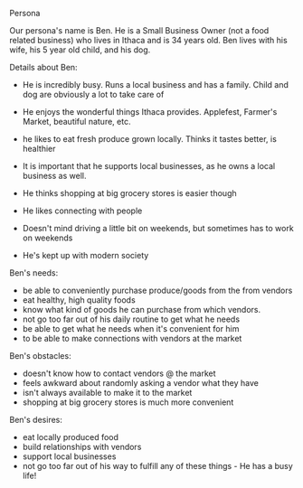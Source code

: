Persona

Our persona's name is Ben.  He is a Small Business Owner (not a food related business) who lives in Ithaca and is 34 years old.  Ben lives with his wife, his 5 year old child, and his dog.

Details about Ben:

- He is incredibly busy.  Runs a local business and has a family. Child and dog are obviously a lot to take care of

- He enjoys the wonderful things Ithaca provides.  Applefest, Farmer's Market, beautiful nature, etc.

- he likes to eat fresh produce grown locally.  Thinks it tastes better, is healthier

- It is important that he supports local businesses, as he owns a local business as well.

- He thinks shopping at big grocery stores is easier though

- He likes connecting with people

- Doesn't mind driving a little bit on weekends, but sometimes has to work on weekends

- He's kept up with modern society

Ben's needs:

- be able to conveniently purchase produce/goods from the from vendors
- eat healthy, high quality foods
- know what kind of goods he can purchase from which vendors.
- not go too far out of his daily routine to get what he needs
- be able to get what he needs when it's convenient for him
- to be able to make connections with vendors at the market

Ben's obstacles:
- doesn't know how to contact vendors @ the market
- feels awkward about randomly asking a vendor what they have
- isn't always available to make it to the market
- shopping at big grocery stores is much more convenient

Ben's desires:
- eat locally produced food
- build relationships with vendors
- support local businesses
- not go too far out of his way to fulfill any of these things - He has a busy life!